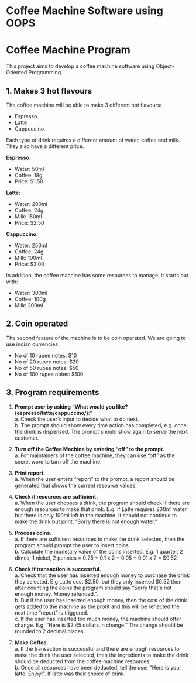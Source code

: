 # Coffee Machine Software using OOPS
# Coffee Machine Program

<p>This project aims to develop a coffee machine software using Object-Oriented Programming.</p>

## 1. Makes 3 hot flavours

<p>The coffee machine will be able to make 3 different hot flavours:</p>
<ul>
    <li>Espresso</li>
    <li>Latte</li>
    <li>Cappuccino</li>
</ul>

<p>Each type of drink requires a different amount of water, coffee and milk. They also have a different price.</p>

**Espresso:**
<ul>
    <li>Water: 50ml</li>
    <li>Coffee: 18g</li>
    <li>Price: $1.50</li>
</ul>

**Latte:**
<ul>
    <li>Water: 200ml</li>
    <li>Coffee: 24g</li>
    <li>Milk: 150ml</li>
    <li>Price: $2.50</li>
</ul>

**Cappuccino:**
<ul>
    <li>Water: 250ml</li>
    <li>Coffee: 24g</li>
    <li>Milk: 100ml</li>
    <li>Price: $3.00</li>
</ul>

<p>In addition, the coffee machine has some resources to manage. It starts out with:</p>
<ul>
    <li>Water: 300ml</li>
    <li>Coffee: 100g</li>
    <li>Milk: 200ml</li>
</ul>

## 2. Coin operated

<p>The second feature of the machine is to be coin operated. We are going to use indian currencies:</p>

<ul>
    <li>No of 10 rupee notes: $10</li>
    <li>No of 20 rupee notes: $20</li>
    <li>No of 50 rupee notes: $50</li>
    <li>No of 100 rupee notes: $100</li>
</ul>

## 3. Program requirements

1. **Prompt user by asking “What would you like? (espresso/latte/cappuccino/):”**<br />
    a. Check the user’s input to decide what to do next.<br />
    b. The prompt should show every time action has completed, e.g. once the drink is
    dispensed. The prompt should show again to serve the next customer.

2. **Turn off the Coffee Machine by entering “off” to the prompt.**<br />
    a. For maintainers of the coffee machine, they can use “off” as the secret word to turn off the
    machine.

3. **Print report.**<br />
    a. When the user enters “report” to the prompt, a report should be generated that shows the
    current resource values.

4. **Check if resources are sufficient.**<br />
    a. When the user chooses a drink, the program should check if there are enough resources
    to make that drink.
    E.g. if Latte requires 200ml water but there is only 100ml left in the machine. It should not
    continue to make the drink but print: “Sorry there is not enough water.”

5. **Process coins.**<br />
    a. If there are sufficient resources to make the drink selected, then the program should
    prompt the user to insert coins.<br />
    b. Calculate the monetary value of the coins inserted. E.g. 1 quarter, 2 dimes, 1 nickel, 2
    pennies = 0.25 + 0.1 x 2 + 0.05 + 0.01 x 2 = $0.52

6. **Check if transaction is successful.**<br />
    a. Check that the user has inserted enough money to purchase the drink they selected. E.g
    Latte cost $2.50, but they only inserted $0.52 then after counting the coins the program
    should say “Sorry that's not enough money. Money refunded.”.<br />
    b. But if the user has inserted enough money, then the cost of the drink gets added to the
    machine as the profit and this will be reflected the next time “report” is triggered.<br />
    c. If the user has inserted too much money, the machine should offer change.
    E.g. “Here is $2.45 dollars in change.” The change should be rounded to 2 decimal
    places.

7. **Make Coffee.**<br />
    a. If the transaction is successful and there are enough resources to make the drink the user
    selected, then the ingredients to make the drink should be deducted from the coffee
    machine resources.<br />
    b. Once all resources have been deducted, tell the user “Here is your latte. Enjoy!”. If latte
    was their choice of drink.
